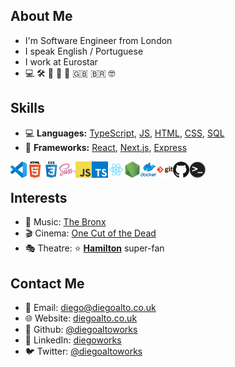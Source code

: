 ## About Me

- I'm Software Engineer from London
- I speak English / Portuguese
- I work at Eurostar
- 💻 🛠️ 💂 🚄 💙 🇬🇧 🇧🇷 🤓

## Skills

- 💻 **Languages:** [TypeScript](https://www.typescriptlang.org/), [JS](https://developer.mozilla.org/en-US/docs/Web/JavaScript), [HTML](https://developer.mozilla.org/en-US/docs/Web/HTML), [CSS](https://developer.mozilla.org/en-US/docs/Web/CSS), [SQL](https://www.w3schools.com/sql/)
- 🧰 **Frameworks:** [React](https://reactjs.org/), [Next.js](https://nextjs.org/), [Express](https://expressjs.com/)

<img align="left" alt="Visual Studio Code" width="26px" src="https://raw.githubusercontent.com/github/explore/80688e429a7d4ef2fca1e82350fe8e3517d3494d/topics/visual-studio-code/visual-studio-code.png" />
<img align="left" alt="HTML5" width="26px" src="https://raw.githubusercontent.com/github/explore/80688e429a7d4ef2fca1e82350fe8e3517d3494d/topics/html/html.png" />
<img align="left" alt="CSS3" width="26px" src="https://raw.githubusercontent.com/github/explore/80688e429a7d4ef2fca1e82350fe8e3517d3494d/topics/css/css.png" />
<img align="left" alt="Sass" width="26px" src="https://raw.githubusercontent.com/github/explore/80688e429a7d4ef2fca1e82350fe8e3517d3494d/topics/sass/sass.png" />
<img align="left" alt="JavaScript" width="26px" src="https://raw.githubusercontent.com/github/explore/80688e429a7d4ef2fca1e82350fe8e3517d3494d/topics/javascript/javascript.png" />
<img align="left" alt="TypeScript" width="26px" src="https://raw.githubusercontent.com/github/explore/80688e429a7d4ef2fca1e82350fe8e3517d3494d/topics/typescript/typescript.png" />
<img align="left" alt="React" width="26px" src="https://raw.githubusercontent.com/github/explore/80688e429a7d4ef2fca1e82350fe8e3517d3494d/topics/react/react.png" />
<img align="left" alt="Nodejs" width="26px" src="https://raw.githubusercontent.com/github/explore/80688e429a7d4ef2fca1e82350fe8e3517d3494d/topics/nodejs/nodejs.png" />
<img align="left" alt="Docker" width="26px" src="https://raw.githubusercontent.com/github/explore/80688e429a7d4ef2fca1e82350fe8e3517d3494d/topics/docker/docker.png" />
<img align="left" alt="Git" width="26px" src="https://raw.githubusercontent.com/github/explore/80688e429a7d4ef2fca1e82350fe8e3517d3494d/topics/git/git.png" />
<img align="left" alt="GitHub" width="26px" src="https://raw.githubusercontent.com/github/explore/78df643247d429f6cc873026c0622819ad797942/topics/github/github.png" />
<img align="left" alt="Terminal" width="26px" src="https://raw.githubusercontent.com/github/explore/80688e429a7d4ef2fca1e82350fe8e3517d3494d/topics/terminal/terminal.png" />
<br/>


## Interests

- 🤘 Music: [The Bronx](https://www.youtube.com/watch?v=Mliu59IJdEk)
- 🎬️ Cinema: [One Cut of the Dead](https://www.youtube.com/watch?v=Du2XfUDfjN0) 
- 🎭️ Theatre: ⭐️ **[Hamilton](https://www.youtube.com/watch?v=r1izVfVpBwE)** super-fan

## Contact Me
- 📧 Email: diego@diegoalto.co.uk
- 🌐 Website: [diegoalto.co.uk](https://www.diegoalto.co.uk)
- 👾 Github: [@diegoaltoworks](https://github.com/diegoaltoworks)
- 💼 LinkedIn: [diegoworks](https://www.linkedin.com/in/diegoworks/)
- 🐦 Twitter: [@diegoaltoworks](https://x.com/diegoaltoworks)
